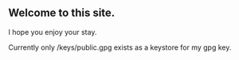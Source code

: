 ## Welcome to this site.
I hope you enjoy your stay.

Currently only /keys/public.gpg exists as a keystore for my gpg key.
